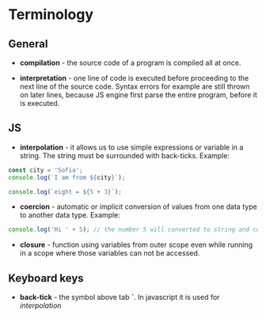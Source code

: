# Terminology

## General

- **compilation** - the source code of a program is compiled all at once.

- **interpretation** - one line of code is executed before proceeding to the next line of the source code. Syntax errors for example are still thrown on later lines, because JS engine first parse the entire program, before it is executed.

## JS

- **interpolation** - it allows us to use simple expressions or variable in a string. The string must be surrounded with back-ticks. Example:

```javascript
const city = 'Sofia';
console.log(`I am from ${city}`);

console.log(`eight = ${5 + 3}`);
```

- **coercion** - automatic or implicit conversion of values from one data type to another data type. Example:

```javascript
console.log('Hi ' + 5); // the number 5 will converted to string and concatenated with the word Hi
```

- **closure** - function using variables from outer scope even while running in a scope where those variables can not be accessed.

## Keyboard keys

- **back-tick** - the symbol above tab **`**. In javascript it is used for _interpolation_
